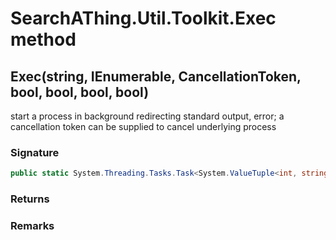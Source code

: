 # SearchAThing.Util.Toolkit.Exec method
## Exec(string, IEnumerable<string>, CancellationToken, bool, bool, bool, bool)
start a process in background redirecting standard output, error;
            a cancellation token can be supplied to cancel underlying process

### Signature
```csharp
public static System.Threading.Tasks.Task<System.ValueTuple<int, string, string>> Exec(string cmd, IEnumerable<string> args, CancellationToken ct, bool sudo = False, bool redirectStdout = True, bool redirectStderr = True, bool verbose = False)
```
### Returns

### Remarks

